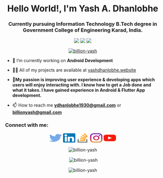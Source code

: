 
<h1 align="center">Hello World!, I'm Yash A. Dhanlobhe</h1>
<h3 align="center">Currently pursuing Information Technology B.Tech degree in Government College of Engineering Karad, India.</h3>

<p align="center">
 <img src="https://komarev.com/ghpvc/?username=billion-yash&color=green"/>
 <img src="https://badges.pufler.dev/repos/billion-yash"/>
 <img src="https://badges.pufler.dev/commits/monthly/billion-yash"/>
</p>

<p align="center"> <a href="https://github.com/ryo-ma/github-profile-trophy"><img src="https://github-profile-trophy.vercel.app/?username=billion-yash" alt="billion-yash" /></a> </p>

- 🔭 I’m currently working on **Android Development**

- 👨‍💻 All of my projects are available at <a href="https://yashdhanlobhe.website/" target="blank">yashdhanlobhe.website</a>

- 💬**My passion is improving user experience & developing apps which users will enjoy interacting with. I know how to get a Job done and what it takes. I have gained experience in Android & Flutter App development.**

- 📫 How to reach me **ydhanlobhe1930@gmail.com** or **billionyash@gmail.com**

<h3 align="left">Connect with me:</h3>
<p align="center">
<a href="https://twitter.com/@dhanlobhe_yash" target="blank"><img align="center" src="https://raw.githubusercontent.com/billion-yash/billion-yash/5f58cbcf393eb11e5b8fc9c382cc02d994e64400/twitter.svg" alt="@dhanlobhe_yash" height="30" width="40" /></a>
<a href="https://www.linkedin.com/in/yash-dhanlobhe-681ab5185/" target="blank"><img align="center" src="https://raw.githubusercontent.com/billion-yash/billion-yash/bd28cce68bfb19370bc118bd9f565c0f6f7c3786/images/linkedin.svg" alt="https://www.linkedin.com/in/yash-dhanlobhe-681ab5185/" height="30" width="40" /></a>
<a href="https://stackoverflow.com/users/13291683/yash-dhanlobhe" target="blank"><img align="center" src="https://raw.githubusercontent.com/billion-yash/billion-yash/5beff8072078c8deb0dff925046118095aef7af4/images/stack.svg" alt="https://stackoverflow.com/users/13291683/yash-dhanlobhe" height="30" width="40" /></a>
<a href="https://instagram.com/its__yassh" target="blank"><img align="center" src="https://raw.githubusercontent.com/billion-yash/billion-yash/5beff8072078c8deb0dff925046118095aef7af4/images/instagram.svg" alt="its__yassh" height="30" width="40" /></a>
<a href="https://www.youtube.com/channel/UCmU-70xWRx32DZtZ6pkHKYQ" target="blank"><img align="center" src="https://raw.githubusercontent.com/billion-yash/billion-yash/5beff8072078c8deb0dff925046118095aef7af4/images/youtube.svg" alt="yash dhanlobhe" height="30" width="40" /></a>
</p>

<p align="center"><img align="center" src="https://github-readme-stats.vercel.app/api/top-langs?username=billion-yash&show_icons=true&locale=en&layout=compact" alt="billion-yash" /></p>

<p align="center">&nbsp;<img align="center" src="https://github-readme-stats.vercel.app/api?username=billion-yash&show_icons=true&locale=en" alt="billion-yash" /></p>

<p align="center"><img align="center" src="https://github-readme-streak-stats.herokuapp.com/?user=billion-yash&" alt="billion-yash" /></p>
